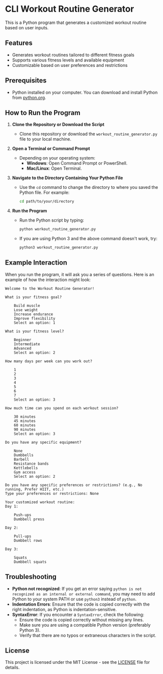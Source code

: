 # CLI Workout Routine Generator

This is a Python program that generates a customized workout routine based on user inputs.

## Features

- Generates workout routines tailored to different fitness goals
- Supports various fitness levels and available equipment
- Customizable based on user preferences and restrictions

## Prerequisites

- Python installed on your computer. You can download and install Python from [python.org](https://www.python.org/).

## How to Run the Program

1. **Clone the Repository or Download the Script**
   - Clone this repository or download the `workout_routine_generator.py` file to your local machine.

2. **Open a Terminal or Command Prompt**
   - Depending on your operating system:
     - **Windows**: Open Command Prompt or PowerShell.
     - **Mac/Linux**: Open Terminal.

3. **Navigate to the Directory Containing Your Python File**
   - Use the `cd` command to change the directory to where you saved the Python file. For example:
     ```sh
     cd path/to/your/directory
     ```

4. **Run the Program**
   - Run the Python script by typing:
     ```sh
     python workout_routine_generator.py
     ```
   - If you are using Python 3 and the above command doesn't work, try:
     ```sh
     python3 workout_routine_generator.py
     ```

## Example Interaction

When you run the program, it will ask you a series of questions. Here is an example of how the interaction might look:

```
Welcome to the Workout Routine Generator!

What is your fitness goal?

    Build muscle
    Lose weight
    Increase endurance
    Improve flexibility
    Select an option: 1

What is your fitness level?

    Beginner
    Intermediate
    Advanced
    Select an option: 2

How many days per week can you work out?

    1
    2
    3
    4
    5
    6
    7
    Select an option: 3

How much time can you spend on each workout session?

    30 minutes
    45 minutes
    60 minutes
    90 minutes
    Select an option: 3

Do you have any specific equipment?

    None
    Dumbbells
    Barbell
    Resistance bands
    Kettlebells
    Gym access
    Select an option: 2

Do you have any specific preferences or restrictions? (e.g., No running, Prefer HIIT, etc.)
Type your preferences or restrictions: None

Your customized workout routine:
Day 1:

    Push-ups
    Dumbbell press

Day 2:

    Pull-ups
    Dumbbell rows

Day 3:

    Squats
    Dumbbell squats

```


## Troubleshooting

- **Python not recognized**: If you get an error saying `python is not recognized as an internal or external command`, you may need to add Python to your system PATH or use `python3` instead of `python`.
- **Indentation Errors**: Ensure that the code is copied correctly with the right indentation, as Python is indentation-sensitive.
- **SyntaxError**: If you encounter a `SyntaxError`, check the following:
  - Ensure the code is copied correctly without missing any lines.
  - Make sure you are using a compatible Python version (preferably Python 3).
  - Verify that there are no typos or extraneous characters in the script.

## License

This project is licensed under the MIT License - see the [LICENSE](LICENSE) file for details.
